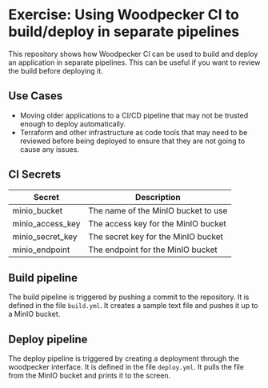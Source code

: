 # Exercise: Using Woodpecker CI to build/deploy in separate pipelines

This repository shows how Woodpecker CI can be used to build and deploy
an application in separate pipelines. This can be useful if you want to
review the build before deploying it.

## Use Cases

- Moving older applications to a CI/CD pipeline that may not be trusted
  enough to deploy automatically.
- Terraform and other infrastructure as code tools that may need to be
  reviewed before being deployed to ensure that they are not going to
  cause any issues.

## CI Secrets

| Secret           | Description                         |
| ---------------- | ----------------------------------- |
| minio_bucket     | The name of the MinIO bucket to use |
| minio_access_key | The access key for the MinIO bucket |
| minio_secret_key | The secret key for the MinIO bucket |
| minio_endpoint   | The endpoint for the MinIO bucket   |

## Build pipeline

The build pipeline is triggered by pushing a commit to the repository.
It is defined in the file `build.yml`. It creates a sample text file and
pushes it up to a MinIO bucket.

## Deploy pipeline

The deploy pipeline is triggered by creating a deployment through the
woodpecker interface. It is defined in the file `deploy.yml`. It pulls
the file from the MinIO bucket and prints it to the screen.
